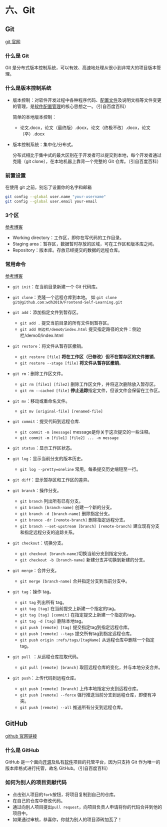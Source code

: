 # 六、Git



## Git

<a href="https://git-scm.com/">git 官网</a>

### 什么是 Git

Git 是分布式版本控制系统，可以有效、高速地处理从很小到非常大的项目版本管理。



### 什么是版本控制系统

- 版本控制：对软件开发过程中各种程序代码、[配置文件](https://baike.baidu.com/item/配置文件/286550)及说明文档等文件变更的管理，是[软件配置管理](https://baike.baidu.com/item/软件配置管理/3765602)的核心思想之一。（引自百度百科）

  简单的本地版本控制：

  - 论文.docx，论文（最终版）.docx，论文（终极不改）.docx，论文（卒）.docx

- 版本控制系统：集中化/分布式。

  分布式相比于集中式的最大区别在于开发者可以提交到本地，每个开发者通过克隆（git clone），在本地机器上靠背一个完整的 Git 仓库。（引自百度百科）



### 前置设置

在使用 git 之前，别忘了设置你的名字和邮箱

```bash
git config --global user.name "your-username"
git config --global user.email your-email
```



### 3个区

<a href="https://blog.csdn.net/qq_32452623/article/details/78417609">参考博客</a>

- Working directory：工作区，即你在写代码的工作目录。
- Staging area：暂存区，数据暂时存放的区域，可在工作区和版本库之间。
- Repository：版本库。存放已经提交的数据的远程仓库。



### 常用命令

<a href="https://www.cnblogs.com/miracle77hp/articles/11163532.html">参考博客</a>

- `git init`：在当前目录新建一个 Git 代码库。



- `git clone`：克隆一个远程仓库到本地。 如  `git clone git@github.com:wdh2019/Frontend-Self-Learning.git`



- `git add`：添加指定文件到暂存区。
  - `git add .`  提交当前目录的所有文件到暂存区。
  - `git add 侧边栏/demo0/index.html` 提交指定路径的文件：侧边栏/demo0/index.html



- `git restore`：将文件从暂存区撤销。
  - `git restore [file]`  **将在工作区（已修改）但不在暂存区的文件撤销**。
  - `git restore --stage [file]` **将文件从暂存区撤销**。



- `git rm`：删除工作区文件。
  - `git rm [file1] [file2]` 删除工作区文件，并将这次删除放入暂存区。
  - `git rm --cached [file]` **停止追踪**指定文件，但该文件会保留在工作区。



- `git mv`：移动或重命名文件。 
  - `git mv [original-file] [renamed-file]`



- `git commit`：提交代码到远程仓库.
  - `git commit -m [message]` message是你关于这次提交的一些注释。
  - `git commit -m [file1] [file2] ... -m message`



- `git status`：显示工作区状态。



- `git log`：显示当前分支的版本历史。
  - `git log --pretty=oneline` 常用，每条提交历史缩短至一行。



- `git diff`：显示暂存区和工作区的差异。



- `git branch`：操作分支。
  - `git branch` 列出所有已有分支。
  - `git branch [branch-name]` 创建一个新的分支。
  - `git branch -d [branch-name]` 删除指定分支。
  - `git brance -dr [remote-branch]` 删除指定远程分支。
  - `git branch --set-upstream [branch] [remote-branch]` 建立现有分支和指定远程分支的追踪关系。



- `git checkout`：切换分支。
  - `git checkout [branch-name]`切换当前分支到指定分支。
  - `git checkout -b [branch-name]` 新建分支并切换到新建的分支。



- `git merge`：合并分支。
  - `git merge [branch-name]` 合并指定分支到当前分支中。



- `git tag`：操作 tag。
  - `git tag` 列出所有 tag。
  - `git tag [tag]` 在当前提交上新建一个指定的tag。
  - `git tag [tag] [commit]` 在指定提交上新建一个指定的tag。
  - `git tag -d [tag]` 删除本地tag。
  - `git push [remote] [tag]` 提交指定tag到指定远程仓库。
  - `git push [remote] --tags` 提交所有tag到指定远程仓库。
  - `git push origin :refs/tags/[tagName]` 从远程仓库中删除一个指定tag。



- `git pull `：从远程仓库拉取代码。
  - `git pull [remote] [branch]` 取回远程仓库的变化，并与本地分支合并。



- `git push`：上传代码到远程仓库。
  - `git push [remote] [branch]` 上传本地指定分支到远程仓库。
  - `git push [remote] --force` 强行推送当前分支到远程仓库，即便有冲突。
  - `git push [remote] --all` 推送所有分支到远程仓库。



## GitHub

<a href="https://github.com/">github 官网链接</a>

### 什么是 GitHub

GitHub 是一个面向[开源](https://baike.baidu.com/item/开源/20720669)及私有[软件](https://baike.baidu.com/item/软件/12053)项目的托管平台，因为只支持 Git 作为唯一的版本库格式进行托管，故名 GitHub。（引自百度百科）



### 如何为别人的项目贡献代码

- 点击别人项目的`fork`按钮，将项目复制到自己的仓库。
- 在自己的仓库中修改代码。
- 通过向别人项目提出`pull request`，向项目负责人申请将你的代码合并到他的项目中。
- 如果通过审核，恭喜你，你就为别人的项目添砖加瓦了！